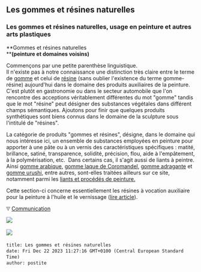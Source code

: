 ## Les gommes et résines naturelles
### Les gommes et résines naturelles, usage en peinture et autres arts plastiques
 **Gommes et résines naturelles  
****(peinture et domaines voisins)**

Commençons par une petite parenthèse linguistique.  
Il n'existe pas à notre connaissance une distinction très claire entre le terme de [gomme](gomme.html) et celui de [résine](resine.html) (sans oublier l'existence du terme gomme-résine) aujourd'hui dans le domaine des produits auxiliaires de la peinture. C'est plutôt en gastronomie ou dans le secteur automobile que l'on rencontre des acceptions véritablement différentes du mot "gomme" tandis que le mot "résine" peut désigner des substances végétales dans différent champs sémantiques. Ajoutons pour finir que quelques produits synthétiques sont biens connus dans le domaine de la sculpture sous l'intitulé de "résines".

La catégorie de produits "gommes et résines", désigne, dans le domaine qui nous intéresse ici, un ensemble de substances employées en peinture pour apporter à une pâte ou à un vernis des caractéristiques spécifiques : matité, brillance, satiné, transparence, solidité, précision, flou, aide à l'empâtement, à la polymérisation, etc.  Dans certains cas, il s'agit aussi de liants à peintre. Ainsi [gomme arabique](gommearabaquar.html), [gomme laque de Coromandel](gommelaque.html), [gomme adragante](adragante.html) et [gomme urushi](laquejaponaise.html), entre autres, sont-elles traitées ailleurs sur ce site, notamment parmi les [liants et procédés de peinture.](liants.html)

Cette section-ci concerne essentiellement les résines à vocation auxiliaire pour la peinture à l'huile et le vernissage ([lire article](mediumspourlhuile.html)).



![](images/flechebas.gif) [Communication](http://www.artrealite.com/annonceurs.htm) 

[![](https://cbonvin.fr/sites/regie.artrealite.com/visuels/campagne1.png)](index-2.html#20131014)

![](https://cbonvin.fr/sites/regie.artrealite.com/visuels/campagne2.png)
```
title: Les gommes et résines naturelles
date: Fri Dec 22 2023 11:27:16 GMT+0100 (Central European Standard Time)
author: postite
```
